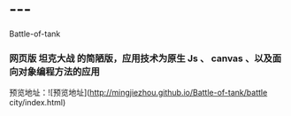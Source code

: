 # ---
 Battle-of-tank
### 网页版 坦克大战 的简陋版，应用技术为原生 Js 、 canvas 、以及面向对象编程方法的应用

 预览地址：![预览地址](http://mingjiezhou.github.io/Battle-of-tank/battle city/index.html)

